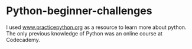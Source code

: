 # Python-beginner-challenges
I used www.practicepython.org as a resource to learn more about python. The only previous knowledge of Python was an online course at Codecademy.
